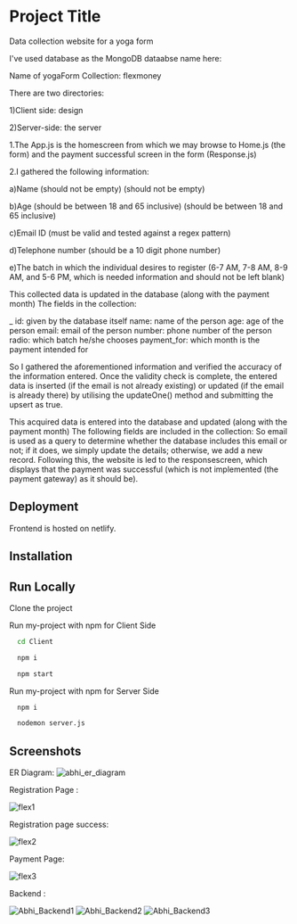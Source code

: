 
# Project Title

Data collection website for a yoga form

I've used database as the MongoDB dataabse name here:

Name of yogaForm Collection: flexmoney


There are two directories:

1)Client side: design

2)Server-side: the server

1.The App.js is the homescreen from which we may browse to Home.js (the form) and the payment successful screen in the form (Response.js)

2.I gathered the following information:

a)Name (should not be empty) (should not be empty)

b)Age (should be between 18 and 65 inclusive) (should be between 18 and 65 inclusive)

c)Email ID (must be valid and tested against a regex pattern)

d)Telephone number (should be a 10 digit phone number)

e)The batch in which the individual desires to register (6-7 AM, 7-8 AM, 8-9 AM, and 5-6 PM, which is needed information and should not be left blank)

This collected data is updated in the database (along with the payment month) The fields in the collection:

_ id: given by the database itself
name: name of the person
age: age of the person
email: email of the person
number: phone number of the person
radio: which batch he/she chooses
payment_for: which month is the payment intended for


So I gathered the aforementioned information and verified the accuracy of the information entered. Once the validity check is complete, the entered data is inserted (if the email is not already existing) or updated (if the email is already there) by utilising the updateOne() method and submitting the upsert as true.

This acquired data is entered into the database and updated (along with the payment month) The following fields are included in the collection:
So email is used as a query to determine whether the database includes this email or not; if it does, we simply update the details; otherwise, we add a new record. Following this, the website is led to the responsescreen, which displays that the payment was successful (which is not implemented (the payment gateway) as it should be).

## Deployment

Frontend is hosted on netlify.



## Installation


## Run Locally

Clone the project

Run my-project with npm for Client Side

```bash
  cd Client
```

```bash
  npm i
```

```bash
  npm start
```
Run my-project with npm for Server Side

```bash
  npm i
```

```bash
  nodemon server.js 
```


## Screenshots

ER Diagram:
![abhi_er_diagram](https://user-images.githubusercontent.com/53110403/208310997-12fda750-9a3c-4b0f-b149-fdc3388cb647.jpg)

Registration Page :

![flex1](https://user-images.githubusercontent.com/53110403/208310913-dcd6e695-fdae-488c-87f6-d302c7d7dd2a.png)


Registration page success:

![flex2](https://user-images.githubusercontent.com/53110403/208310918-46134c28-2c75-4ba4-97d9-10071af70779.png)

Payment Page:

![flex3](https://user-images.githubusercontent.com/53110403/208310919-251b300e-3c87-445d-a432-044cbef736b6.png)

Backend :

![Abhi_Backend1](https://user-images.githubusercontent.com/53110403/208311682-db42d38b-1756-46aa-ab0c-cba619ae846f.jpg)
![Abhi_Backend2](https://user-images.githubusercontent.com/53110403/208311685-5d455e84-9fac-4a23-9e1d-ce715f8f3ef0.jpg)
![Abhi_Backend3](https://user-images.githubusercontent.com/53110403/208311686-73c2a09c-b1e5-41cd-9642-2cfe0f3da34c.jpg)
